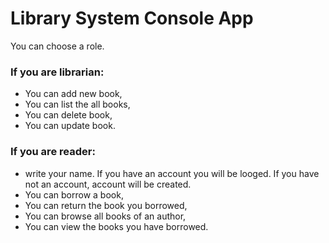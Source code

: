 #  Library System Console App
You can choose a role.

### If you are librarian:
* You can add new book,
* You can list the all books,
* You can delete book,
* You can update book.

### If you are reader:
* write your name. If you have an account you will be looged. If you have not an account, account will be created.
* You can borrow a book,
* You can return the book you borrowed,
* You can browse all books of an author,
* You can view the books you have borrowed.

 
